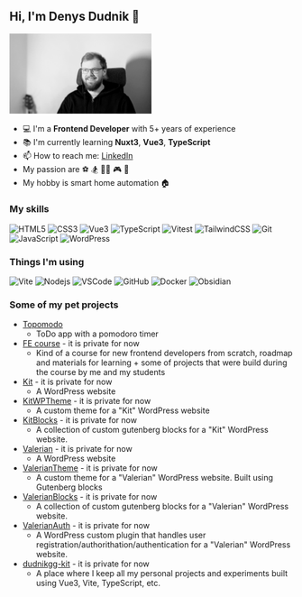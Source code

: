 ## Hi, I'm Denys Dudnik 👋

<img src="./cv-photo.jpg" width="50%"/>

- 💻 I'm a **Frontend Developer** with 5+ years of experience
- 📚 I'm currently learning **Nuxt3**, **Vue3**, **TypeScript**
- 📫 How to reach me: [LinkedIn](https://www.linkedin.com/in/dudnikgg/)
- My passion are ⚽️ 🏂 👨‍💻 🎮 🎸
- My hobby is smart home automation 🏠

### My skills

![HTML5](https://img.shields.io/badge/-HTML5-black?style=flat-square&logo=html5&logoColor=white)
![CSS3](https://img.shields.io/badge/-CSS3-black?style=flat-square&logo=css3)
![Vue3](https://img.shields.io/badge/-Vue3-black?style=flat-square&logo=Vue.js)
![TypeScript](https://img.shields.io/badge/-TypeScript-black?style=flat-square&logo=TypeScript)
![Vitest](https://img.shields.io/badge/-Vitest-black?style=flat-square&logo=Vitest)
![TailwindCSS](https://img.shields.io/badge/tailwindcss-black?style=flat-square&logo=tailwindcss)
![Git](https://img.shields.io/badge/-Git-black?style=flat-square&logo=git)
![JavaScript](https://img.shields.io/badge/-JavaScript-black?style=flat-square&logo=javascript)
![WordPress](https://img.shields.io/badge/-WordPress-black?style=flat-square&logo=wordpress)

### Things I'm using

![Vite](https://img.shields.io/badge/-Vite-black?style=flat-square&logo=Vite)
![Nodejs](https://img.shields.io/badge/-Nodejs-black?style=flat-square&logo=Node.js)
![VSCode](https://img.shields.io/badge/-VSCode-black?style=flat-square&logo=visual-studio-code)
![GitHub](https://img.shields.io/badge/-GitHub-black?style=flat-square&logo=github)
![Docker](https://img.shields.io/badge/-Docker-black?style=flat-square&logo=Docker)
![Obsidian](https://img.shields.io/badge/-Obsidian-black?style=flat-square&logo=Obsidian)

### Some of my pet projects

- [Topomodo](https://github.com/dudnikgg/topomodo)
  - ToDo app with a pomodoro timer
- [FE course](https://github.com/dudnikgg/fe-course-bro) - it is private for now
  - Kind of a course for new frontend developers from scratch,
    roadmap and materials for learning + some of projects that were build during the course by me and my students
- [Kit]() - it is private for now
  - A WordPress website
- [KitWPTheme]() - it is private for now
  - A custom theme for a "Kit" WordPress website
- [KitBlocks]() - it is private for now
  - A collection of custom gutenberg blocks for a "Kit" WordPress website.
- [Valerian]() - it is private for now
  - A WordPress website
- [ValerianTheme]() - it is private for now
  - A custom theme for a "Valerian" WordPress website. Built using Gutenberg blocks
- [ValerianBlocks]() - it is private for now
  - A collection of custom gutenberg blocks for a "Valerian" WordPress website.
- [ValerianAuth]() - it is private for now
  - A WordPress custom plugin that handles user registration/authorithation/authentication for a "Valerian" WordPress website.
- [dudnikgg-kit]() - it is private for now
  - A place where I keep all my personal projects and experiments built using Vue3, Vite, TypeScript, etc.

<!--
**dudnikgg/dudnikgg** is a ✨ _special_ ✨ repository because its `README.md` (this file) appears on your GitHub profile.

Here are some ideas to get you started:

- 🔭 I’m currently working on ...
- 🌱 I’m currently learning ...
- 👯 I’m looking to collaborate on ...
- 🤔 I’m looking for help with ...
- 💬 Ask me about ...
- 📫 How to reach me: ...
- 😄 Pronouns: ...
- ⚡ Fun fact: ...
-->
